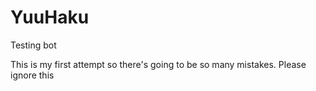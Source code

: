 # YuuHaku
Testing bot

This is my first attempt so there's going to be so many mistakes. 
Please ignore this
